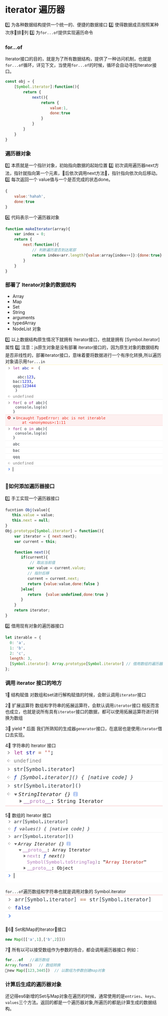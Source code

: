 # iterator 遍历器
1️⃣ 为各种数据结构提供一个统一的、便捷的数据接口
2️⃣ 使得数据成员按照某种次序排列
3️⃣ 为`for...of`提供实现遍历命令

### for...of
Iterator接口的目的，就是为了所有数据结构，提供了一种访问机制，也就是`for...of`循环，详见下文，当使用`for...of`的时候，循环会自动寻找Iterator接口。
   
```js
const obj = {
    [Symbol.iterator]:function(){
        return {
            next(){
                return {  
                    value:1,
                    done:true
                }
            }
        }
    }
}
```
### 遍历器对象
1️⃣ 本质就是一个指针对象，初始指向数据的起始位置
2️⃣ 初次调用遍历器next方法，指针就指向第一个元素，后依次调用next方法，指针指向依次向后移动。
3️⃣ 每次返回一个 value值与一个是否完成的状态done。
```js
{
    value:'hahah',
    done:true 
}
```
4️⃣ 代码表示一个遍历器对象
```js
function makeIterator(array){
    var index = 0;
    return {
        next:function(){
            // 判断遍历是否到达尾部
            return index<arr.length?{value:array[index++]}:{done:true}
        }
    }
}

```
### 部署了 Iterator对象的数据结构

* Array
* Map
* Set
* String
* arguments
* typedArray
* NodeList 对象

1️⃣ 以上数据结构原生情况下就拥有 Iterator接口，也就是拥有 [Symbol.iterator] 属性
2️⃣ 注意：js原生对象是没有部署 iterator接口的，因为原生对象的数据结构是否非线性的，部署iterator接口，意味着要将数据进行一个有序化转换,所以遍历对象请示用`for...in`
![](/blog_assets/object_iterator.png)


### 如何添加遍历器接口
1️⃣ 手工实现一个遍历器接口
```js
fucntion Obj(value){
   this.value = value;
   this.next = null;
}
Obj.prototype[Symbol.iterator] = function(){
    var iterator = { next:next};
    var current = this;

    function next(){
       if(current){
           // 取出当前值
          var value = current.value;
          // 指针后移
          current = current.next;
          return {value:value,done:false }
       }else{
          return  {value:undefined,done:true }
       }
    }
    return iterator;
}
```
2️⃣ 借用现有对象的遍历器接口
```js
let iterable = {
  0: 'a',
  1: 'b',
  2: 'c',
  length: 3,
  [Symbol.iterator]: Array.prototype[Symbol.iterator] // 借用数组的遍历器接口
};
```

### 调用 iterator 接口的地方
1⃣️ 结构赋值
对数组和set进行解构赋值的时候，会默认调用`iterator`接口

2⃣️ 扩展运算符
数组和字符串的拓展运算符，会默认调用`iterator`接口
相反而言也成立，也就是说所有具有`iterator`接口的数据，都可以使用拓展运算符进行转换为数组

3⃣️ yield * 后面
我们所熟知的生成器`generator`接口，在底层也是使用`iterator`借口去实现。

4⃣️ 字符串的 Iterator 接口
![](/blog_assets/iterator_str.png)

5⃣️ 数组的 Iterator 接口
![](/blog_assets/iterator_array.png)

`for...of`遍历数组和字符串也就是调用对象的 Symbol.iterator 
![](/blog_assets/iterator_compare.png)

6⃣️ Set和Map的Iterator接口
```js
new Map([['a',1],['b',2]])）


```

7⃣️ 所有以可以接受数组作为参数的场合，都会调用遍历器接口
例如：
```js
for...of   //遍历数组
Array.form()   // 数组转换
new Map([123,3445])  // 以数组为参数创建map对象
```

### 计算后生成的遍历器对象

还记得es6新增的Set与Map对象在遍历的时候，通常使用的是`entries`、`keys`、`values`三个方法。返回的都是一个遍历器对象,所遍历的都是j计算生成的数据结构。

